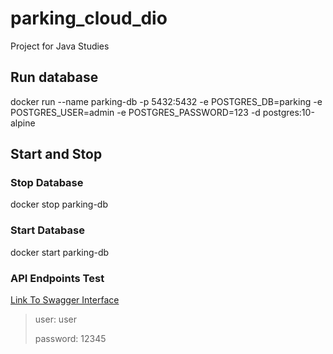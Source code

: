 # parking_cloud_dio
Project for Java Studies

## Run database
docker run --name parking-db -p 5432:5432 -e POSTGRES_DB=parking -e POSTGRES_USER=admin -e POSTGRES_PASSWORD=123 -d postgres:10-alpine

## Start and Stop

### Stop Database
docker stop parking-db

### Start Database
docker start parking-db

### API Endpoints Test
[Link To Swagger Interface](https://dashboard.heroku.com/apps/parking-tps)
> user: user
> 
> password: 12345
